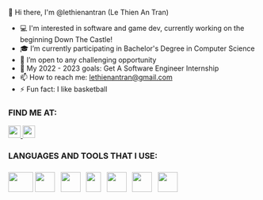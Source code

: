 👋 Hi there, I'm @lethienantran (Le Thien An Tran)

- :computer: I'm interested in software and game dev, currently working on the beginning Down The Castle!
- :mortar_board: I’m currently participating in Bachelor's Degree in Computer Science
- 🔭 I’m open to any challenging opportunity
- 🥅 My 2022 - 2023 goals: Get A Software Engineer Internship 
- 📫 How to reach me: lethienantran@gmail.com
- ⚡ Fun fact: I like basketball  

<h3><strong>FIND ME AT:</strong></h3>
<p>
<a href ="https:/https://www.instagram.com/wildemakegames/"> 
<img src="https://www.pngkey.com/png/full/873-8736940_instagram-icon-facebook-icon-facebook-instagram-pinterest-logo.png" width = "25" height="25"> 
</a>
<a href="https://https://www.linkedin.com/in/le-thien-an-tran/">
<img src ="https://www.huiledivine.com/wp-content/uploads/2014/12/linkedin.png" height = "25" width="25">
</a>
</p>   
<h3><strong> LANGUAGES AND TOOLS THAT I USE:</strong><h3>
<p>
<img src="https://cdn.freebiesupply.com/logos/thumbs/2x/java-4-logo.png" width = "50" height="40">
<img src ="https://miro.medium.com/max/300/1*A_Hg7NPIoARg0RmdsVapqg.png" height = "40" width="40"> &nbsp
<img src ="https://upload.wikimedia.org/wikipedia/commons/thumb/6/61/HTML5_logo_and_wordmark.svg/1200px-HTML5_logo_and_wordmark.svg.png" width="40" height="40"> &nbsp
<img src="https://upload.wikimedia.org/wikipedia/commons/thumb/d/d5/CSS3_logo_and_wordmark.svg/1200px-CSS3_logo_and_wordmark.svg.png" width="30" height="40">  &nbsp
<img src="https://yt3.ggpht.com/_q52i8bUAEvcb7JR4e-eNTv23y2A_wg5sCz0NC0GrGtcw1CRMWJSOPVHUDh_bngD0q4gMvVeoA=s900-c-k-c0x00ffffff-no-rj" width ="40" height ="40"> &nbsp
<img src="https://user-images.githubusercontent.com/11943860/46922529-b28cdc80-cfe0-11e8-9aec-0091161d3599.png" width="40" height="40"> &nbsp
<img src="https://cdn-icons-png.flaticon.com/512/25/25231.png" width="40" height ="40">
</p>   
</body>
